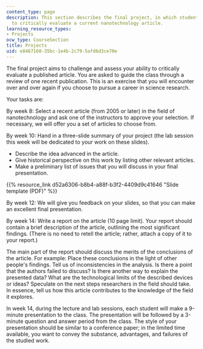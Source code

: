 ```yaml
---
content_type: page
description: This section describes the final project, in which students were asked
  to critically evaluate a current nanotechnology article.
learning_resource_types:
- Projects
ocw_type: CourseSection
title: Projects
uid: e8467160-35bc-1e4b-2c79-5afd6d3ce70e
---
```


The final project aims to challenge and assess your ability to critically evaluate a published article. You are asked to guide the class through a review of one recent publication. This is an exercise that you will encounter over and over again if you choose to pursue a career in science research.

Your tasks are:

By week 8: Select a recent article (from 2005 or later) in the field of nanotechnology and ask one of the instructors to approve your selection. If necessary, we will offer you a set of articles to choose from.

By week 10: Hand in a three-slide summary of your project (the lab session this week will be dedicated to your work on these slides).

*   Describe the idea advanced in the article.
*   Give historical perspective on this work by listing other relevant articles.
*   Make a preliminary list of issues that you will discuss in your final presentation.

{{% resource_link d52a6306-b8b4-a88f-b3f2-4409d9c41646 "Slide template (PDF)" %}}

By week 12: We will give you feedback on your slides, so that you can make an excellent final presentation.

By week 14: Write a report on the article (10 page limit). Your report should contain a brief description of the article, outlining the most significant findings. (There is no need to retell the article; rather, attach a copy of it to your report.)

The main part of the report should discuss the merits of the conclusions of the article. For example: Place these conclusions in the light of other people's findings. Tell us of inconsistencies in the analysis. Is there a point that the authors failed to discuss? Is there another way to explain the presented data? What are the technological limits of the described devices or ideas? Speculate on the next steps researchers in the field should take. In essence, tell us how this article contributes to the knowledge of the field it explores.

In week 14, during the lecture and lab sessions, each student will make a 9-minute presentation to the class. The presentation will be followed by a 3-minute question and answer period from the class. The style of your presentation should be similar to a conference paper; in the limited time available, you want to convey the substance, advantages, and failures of the studied work.